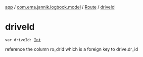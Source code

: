 [app](../../index.md) / [com.ema.jannik.logbook.model](../index.md) / [Route](index.md) / [driveId](./drive-id.md)

# driveId

`var driveId: `[`Int`](https://kotlinlang.org/api/latest/jvm/stdlib/kotlin/-int/index.html)

reference the column ro_drid which is a foreign key to drive.dr_id

